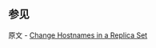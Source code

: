 ## 参见

原文 - [Change Hostnames in a Replica Set]( https://docs.mongodb.com/manual/tutorial/change-hostnames-in-a-replica-set/ )

